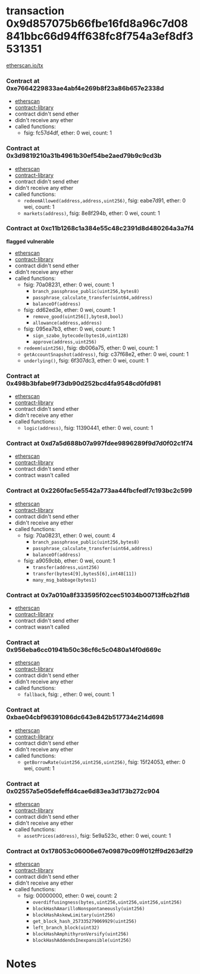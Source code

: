 # transaction 0x9d857075b66fbe16fd8a96c7d08841bbc66d94ff638fc8f754a3ef8df3531351

[etherscan.io/tx](https://etherscan.io/tx/0x9d857075b66fbe16fd8a96c7d08841bbc66d94ff638fc8f754a3ef8df3531351)


### Contract at 0xe7664229833ae4abf4e269b8f23a86b657e2338d

* [etherscan](https://etherscan.io/address/0xe7664229833ae4abf4e269b8f23a86b657e2338d)
* [contract-library](https://contract-library.com/contracts/Ethereum/e7664229833ae4abf4e269b8f23a86b657e2338d)
* contract didn't send ether
* didn't receive any ether
* called functions:
    * fsig: fc57d4df, ether: 0 wei, count: 1


### Contract at 0x3d9819210a31b4961b30ef54be2aed79b9c9cd3b

* [etherscan](https://etherscan.io/address/0x3d9819210a31b4961b30ef54be2aed79b9c9cd3b)
* [contract-library](https://contract-library.com/contracts/Ethereum/3d9819210a31b4961b30ef54be2aed79b9c9cd3b)
* contract didn't send ether
* didn't receive any ether
* called functions:
    * `redeemAllowed(address,address,uint256)`, fsig: eabe7d91, ether: 0 wei, count: 1
    * `markets(address)`, fsig: 8e8f294b, ether: 0 wei, count: 1


### Contract at 0xc11b1268c1a384e55c48c2391d8d480264a3a7f4

**flagged vulnerable**

* [etherscan](https://etherscan.io/address/0xc11b1268c1a384e55c48c2391d8d480264a3a7f4)
* [contract-library](https://contract-library.com/contracts/Ethereum/c11b1268c1a384e55c48c2391d8d480264a3a7f4)
* contract didn't send ether
* didn't receive any ether
* called functions:
    * fsig: 70a08231, ether: 0 wei, count: 1
        * `branch_passphrase_public(uint256,bytes8)`
        * `passphrase_calculate_transfer(uint64,address)`
        * `balanceOf(address)`
    * fsig: dd62ed3e, ether: 0 wei, count: 1
        * `remove_good(uint256[],bytes8,bool)`
        * `allowance(address,address)`
    * fsig: 095ea7b3, ether: 0 wei, count: 1
        * `sign_szabo_bytecode(bytes16,uint128)`
        * `approve(address,uint256)`
    * `redeem(uint256)`, fsig: db006a75, ether: 0 wei, count: 1
    * `getAccountSnapshot(address)`, fsig: c37f68e2, ether: 0 wei, count: 1
    * `underlying()`, fsig: 6f307dc3, ether: 0 wei, count: 1


### Contract at 0x498b3bfabe9f73db90d252bcd4fa9548cd0fd981

* [etherscan](https://etherscan.io/address/0x498b3bfabe9f73db90d252bcd4fa9548cd0fd981)
* [contract-library](https://contract-library.com/contracts/Ethereum/498b3bfabe9f73db90d252bcd4fa9548cd0fd981)
* contract didn't send ether
* didn't receive any ether
* called functions:
    * `logic(address)`, fsig: 11390441, ether: 0 wei, count: 1


### Contract at 0xd7a5d688b07a997fdee9896289f9d7d0f02c1f74

* [etherscan](https://etherscan.io/address/0xd7a5d688b07a997fdee9896289f9d7d0f02c1f74)
* [contract-library](https://contract-library.com/contracts/Ethereum/d7a5d688b07a997fdee9896289f9d7d0f02c1f74)
* contract didn't send ether
* contract wasn't called


### Contract at 0x2260fac5e5542a773aa44fbcfedf7c193bc2c599

* [etherscan](https://etherscan.io/address/0x2260fac5e5542a773aa44fbcfedf7c193bc2c599)
* [contract-library](https://contract-library.com/contracts/Ethereum/2260fac5e5542a773aa44fbcfedf7c193bc2c599)
* contract didn't send ether
* didn't receive any ether
* called functions:
    * fsig: 70a08231, ether: 0 wei, count: 4
        * `branch_passphrase_public(uint256,bytes8)`
        * `passphrase_calculate_transfer(uint64,address)`
        * `balanceOf(address)`
    * fsig: a9059cbb, ether: 0 wei, count: 1
        * `transfer(address,uint256)`
        * `transfer(bytes4[9],bytes5[6],int48[11])`
        * `many_msg_babbage(bytes1)`


### Contract at 0x7a010a8f333595f02cec51034b00713ffcb2f1d8

* [etherscan](https://etherscan.io/address/0x7a010a8f333595f02cec51034b00713ffcb2f1d8)
* [contract-library](https://contract-library.com/contracts/Ethereum/7a010a8f333595f02cec51034b00713ffcb2f1d8)
* contract didn't send ether
* contract wasn't called


### Contract at 0x956eba6cc01941b50c36cf6c5c0480a14f0d669c

* [etherscan](https://etherscan.io/address/0x956eba6cc01941b50c36cf6c5c0480a14f0d669c)
* [contract-library](https://contract-library.com/contracts/Ethereum/956eba6cc01941b50c36cf6c5c0480a14f0d669c)
* contract didn't send ether
* didn't receive any ether
* called functions:
    * `fallback`, fsig: , ether: 0 wei, count: 1


### Contract at 0xbae04cbf96391086dc643e842b517734e214d698

* [etherscan](https://etherscan.io/address/0xbae04cbf96391086dc643e842b517734e214d698)
* [contract-library](https://contract-library.com/contracts/Ethereum/bae04cbf96391086dc643e842b517734e214d698)
* contract didn't send ether
* didn't receive any ether
* called functions:
    * `getBorrowRate(uint256,uint256,uint256)`, fsig: 15f24053, ether: 0 wei, count: 1


### Contract at 0x02557a5e05defeffd4cae6d83ea3d173b272c904

* [etherscan](https://etherscan.io/address/0x02557a5e05defeffd4cae6d83ea3d173b272c904)
* [contract-library](https://contract-library.com/contracts/Ethereum/02557a5e05defeffd4cae6d83ea3d173b272c904)
* contract didn't send ether
* didn't receive any ether
* called functions:
    * `assetPrices(address)`, fsig: 5e9a523c, ether: 0 wei, count: 1


### Contract at 0x178053c06006e67e09879c09ff012ff9d263df29

* [etherscan](https://etherscan.io/address/0x178053c06006e67e09879c09ff012ff9d263df29)
* [contract-library](https://contract-library.com/contracts/Ethereum/178053c06006e67e09879c09ff012ff9d263df29)
* contract didn't send ether
* didn't receive any ether
* called functions:
    * fsig: 00000000, ether: 0 wei, count: 2
        * `overdiffusingness(bytes,uint256,uint256,uint256,uint256)`
        * `blockHashAmarilloNonspontaneously(uint256)`
        * `blockHashAskewLimitary(uint256)`
        * `get_block_hash_257335279069929(uint256)`
        * `left_branch_block(uint32)`
        * `blockHashAmphithyronVersify(uint256)`
        * `blockHashAddendsInexpansible(uint256)`

# Notes

